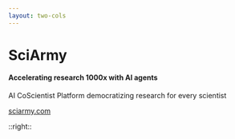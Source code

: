 ```yaml
---
layout: two-cols
---
```


# SciArmy

#### Accelerating research 1000x with AI agents

<p class="absolute bottom-8 text-xl">AI CoScientist Platform democratizing research for every scientist</p>

<a href="https://sciarmy.com" class="absolute bottom-6 text-sm" target="_blank">sciarmy.com</a>

::right::

